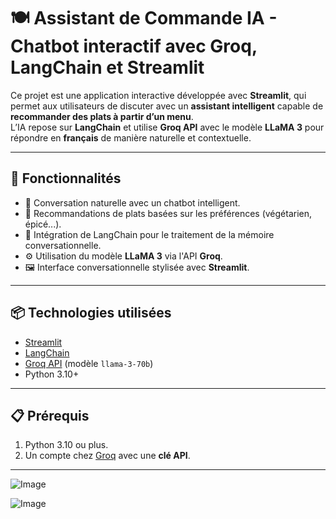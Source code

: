 # 🍽️ Assistant de Commande IA - Chatbot interactif avec Groq, LangChain et Streamlit

Ce projet est une application interactive développée avec **Streamlit**, qui permet aux utilisateurs de discuter avec un **assistant intelligent** capable de **recommander des plats à partir d’un menu**.  
L’IA repose sur **LangChain** et utilise **Groq API** avec le modèle **LLaMA 3** pour répondre en **français** de manière naturelle et contextuelle.

---

## 🚀 Fonctionnalités

- 💬 Conversation naturelle avec un chatbot intelligent.
- 🍕 Recommandations de plats basées sur les préférences (végétarien, épicé...).
- 🧠 Intégration de LangChain pour le traitement de la mémoire conversationnelle.
- ⚙️ Utilisation du modèle **LLaMA 3** via l'API **Groq**.
- 🖼️ Interface conversationnelle stylisée avec **Streamlit**.

---

## 📦 Technologies utilisées

- [Streamlit](https://streamlit.io/)
- [LangChain](https://www.langchain.com/)
- [Groq API](https://console.groq.com/) (modèle `llama-3-70b`)
- Python 3.10+

---

## 📋 Prérequis

1. Python 3.10 ou plus.
2. Un compte chez [Groq](https://console.groq.com/) avec une **clé API**.

---
![Image](https://github.com/user-attachments/assets/72c3d741-de5d-4c7f-a19f-0e86ce607ae4)

![Image](https://github.com/user-attachments/assets/67ff14c3-9352-4d2d-9628-859d502378fb)

